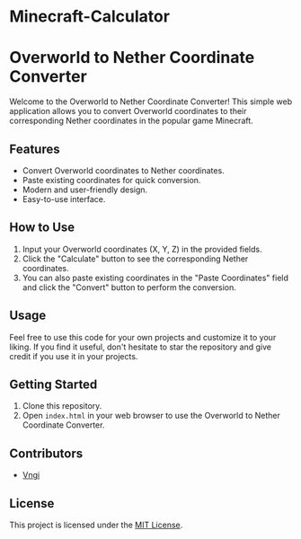 # Minecraft-Calculator

# Overworld to Nether Coordinate Converter

Welcome to the Overworld to Nether Coordinate Converter! This simple web application allows you to convert Overworld coordinates to their corresponding Nether coordinates in the popular game Minecraft.

## Features

- Convert Overworld coordinates to Nether coordinates.
- Paste existing coordinates for quick conversion.
- Modern and user-friendly design.
- Easy-to-use interface.

## How to Use

1. Input your Overworld coordinates (X, Y, Z) in the provided fields.
2. Click the "Calculate" button to see the corresponding Nether coordinates.
3. You can also paste existing coordinates in the "Paste Coordinates" field and click the "Convert" button to perform the conversion.

## Usage

Feel free to use this code for your own projects and customize it to your liking. If you find it useful, don't hesitate to star the repository and give credit if you use it in your projects.

## Getting Started

1. Clone this repository.
2. Open `index.html` in your web browser to use the Overworld to Nether Coordinate Converter.

## Contributors

- [Vngi](https://github.com/Vngi)

## License

This project is licensed under the [MIT License](LICENSE).

